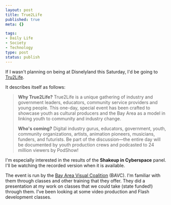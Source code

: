 ```yaml
--- 
layout: post
title: True2Life
published: true
meta: {}

tags: 
- Daily Life
- Society
- Technology
type: post
status: publish
---
```

If I wasn't planning on being at Disnelyland this Saturday, I'd be going to <a href="http://www.bavc.org/true2life">Tru2Life</a>.

It describes itself as follows:
<blockquote><strong>Why True2Life?</strong> True2Life is a unique gathering of industry and government leaders, educators, community service providers and young people. This one-day, special event has been crafted to showcase youth as cultural producers and the Bay Area as a model in linking youth to community and industry change.

<strong>Who's coming?</strong> Digital industry gurus, educators, government, youth, community organizations, artists, animation pioneers, musicians, funders, and futurists. Be part of the discussion—the entire day will be documented by youth production crews and podcasted to 24 million viewers by PodShow!</blockquote>
I'm especially interested in the results of the <strong>Shakeup in Cyberspace</strong> panel. I'll be watching the recorded version when it is available.

The event is run by the <a href="http://www.bavc.org/">Bay Area Visual Coalition</a> (BAVC). I'm familiar with them through classes and other training that they offer. They did a presentation at my work on classes that we could take (state funded!) through them. I've been looking at some video production and Flash development classes.
